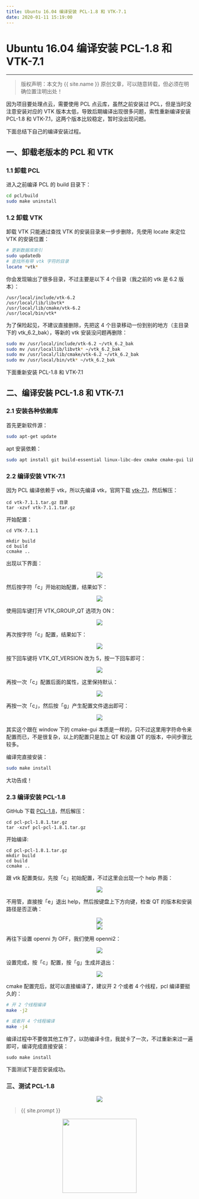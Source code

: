 ```yaml
---
title: Ubuntu 16.04 编译安装 PCL-1.8 和 VTK-7.1
date: 2020-01-11 15:19:00
---
```

# Ubuntu 16.04 编译安装 PCL-1.8 和 VTK-7.1
***
> 版权声明：本文为 {{ site.name }} 原创文章，可以随意转载，但必须在明确位置注明出处！

因为项目要处理点云，需要使用 PCL 点云库，虽然之前安装过 PCL，但是当时没注意安装对应的 VTK 版本太低，导致后期编译出现很多问题，索性重新编译安装 PCL-1.8 和 VTK-7.1，这两个版本比较稳定，暂时没出现问题。



下面总结下自己的编译安装过程。

## 一、卸载老版本的 PCL 和 VTK

### 1.1 卸载 PCL

进入之前编译 PCL 的 build 目录下：

```sh
cd pcl/build
sudo make uninstall
```

### 1.2 卸载 VTK

卸载 VTK 只能通过查找 VTK 的安装目录来一步步删除，先使用 locate 来定位 VTK 的安装位置：

```sh
# 更新数据库索引
sudo updatedb
# 查找所有带 vtk 字符的目录
locate *vtk*
```

你会发现输出了很多目录，不过主要是以下 4 个目录（我之前的 vtk 是 6.2 版本）：

```
/usr/local/include/vtk-6.2
/usr/local/lib/libvtk*
/usr/local/lib/cmake/vtk-6.2
/usr/local/bin/vtk*
```

为了保险起见，不建议直接删除，先把这 4 个目录移动一份到别的地方（主目录下的 vtk_6.2_bak），等新的 vtk 安装没问题再删除：

```sh
sudo mv /usr/local/include/vtk-6.2 ~/vtk_6.2_bak
sudo mv /usr/locallib/libvtk* ~/vtk_6.2_bak
sudo mv /usr/local/lib/cmake/vtk-6.2 ~/vtk_6.2_bak
sudo mv /usr/local/bin/vtk* ~/vtk_6.2_bak
```

下面重新安装 PCL-1.8 和 VTK-7.1

## 二、编译安装 PCL-1.8 和 VTK-7.1

### 2.1 安装各种依赖库

首先更新软件源：

```sh
sudo apt-get update
```

apt 安装依赖：

```sh
sudo apt install git build-essential linux-libc-dev cmake cmake-gui libusb-1.0-0-dev libusb-dev libudev-dev mpi-default-dev openmpi-bin openmpi-common libflann1.8 libflann-dev libeigen3-dev libboost-all-dev libqhull* libgtest-dev freeglut3-dev pkg-config libxmu-dev libxi-dev mono-complete libopenni-dev libopenni2-dev libx11-dev libxext-dev libxtst-dev libxrender-dev libxmu-dev libxmuu-dev build-essential libgl1-mesa-dev libglu1-mesa-dev cmake-curses-gui
```

### 2.2 编译安装 VTK-7.1

因为 PCL 编译依赖于 vtk，所以先编译 vtk，官网下载 [vtk-7.1](https://www.vtk.org/files/release/6.3/VTK-6.3.0.tar.gz)，然后解压：

```
cd vtk-7.1.1.tar.gz 目录
tar -xzvf vtk-7.1.1.tar.gz
```

开始配置：

```
cd VTK-7.1.1

mkdir build
cd build
ccmake ..
```

出现以下界面：

<div  align="center">
<img src="https://dlonng.com/images/pcl-vtk/config_vtk0.png"/>
</div>

然后按字符「c」开始初始配置，结果如下：

<div  align="center">
<img src="https://dlonng.com/images/pcl-vtk/config_vtk1.png"/>
</div>

使用回车键打开 VTK_GROUP_QT 选项为 ON：

<div  align="center">
<img src="https://dlonng.com/images/pcl-vtk/config_vtk1-2.png"/>
</div>

再次按字符「c」配置，结果如下：

<div  align="center">
<img src="https://dlonng.com/images/pcl-vtk/config_vtk2.png"/>
</div>

按下回车键将 VTK_QT_VERSION 改为 5，按一下回车即可：

<div  align="center">
<img src="https://dlonng.com/images/pcl-vtk/config_vtk3.png"/>
</div>

再按一次「c」配置后面的属性，这里保持默认：

<div  align="center">
<img src="https://dlonng.com/images/pcl-vtk/config_vtk4.png"/>
</div>

再按一次「c」，然后按「g」产生配置文件退出即可：

<div  align="center">
<img src="https://dlonng.com/images/pcl-vtk/config_vtk5.png"/>
</div>

其实这个跟在 window 下的 cmake-gui 本质是一样的，只不过这里用字符命令来配置而已，不是很复杂，以上的配置只是加上 QT 和设置 QT 的版本，中间步骤比较多。

编译完直接安装：

```sh
sudo make install
```

大功告成！

### 2.3 编译安装 PCL-1.8

GitHub 下载 [PCL-1.8](https://github.com/PointCloudLibrary/pcl/archive/pcl-1.8.1.tar.gz)，然后解压：

```
cd pcl-pcl-1.8.1.tar.gz
tar -xzvf pcl-pcl-1.8.1.tar.gz
```

开始编译:

```
cd pcl-pcl-1.8.1.tar.gz
mkdir build
cd build
ccmake ..
```

跟 vtk 配置类似，先按「c」初始配置，不过这里会出现一个 help 界面：

<div  align="center">
<img src="https://dlonng.com/images/pcl-vtk/config_pcl1.png"/>
</div>

不用管，直接按「e」退出 help，然后按键盘上下方向键，检查 QT 的版本和安装路径是否正确：

<div  align="center">
<img src="https://dlonng.com/images/pcl-vtk/config_pcl2.png"/>
</div>



<div  align="center">
<img src="https://dlonng.com/images/pcl-vtk/config_pcl3.png"/>
</div>

再往下设置 openni 为 OFF，我们使用 openni2：

<div  align="center">
<img src="https://dlonng.com/images/pcl-vtk/config_pcl4.png"/>
</div>

设置完成，按「c」配置，按「g」生成并退出：

<div  align="center">
<img src="https://dlonng.com/images/pcl-vtk/config_pcl5.png"/>
</div>

cmake 配置完后，就可以直接编译了，建议开 2 个或者 4 个线程，pcl 编译要挺久的：

```sh
# 开 2 个线程编译
make -j2

# 或者开 4 个线程编译
make -j4
```

编译过程中不要做其他工作了，以防编译卡住，我就卡了一次，不过重新来过一遍即可，编译完成直接安装：

```
sudo make install
```

下面测试下是否安装成功。

### 三、测试 PCL-1.8



























<div  align="center">
<img src="https://dlonng.com/images/xxx/xxx.png"/>
</div>

> {{ site.prompt }}

<div  align="center">
<img src="https://dlonng.com/images/wechart.jpg" width = "200" height = "200"/>
